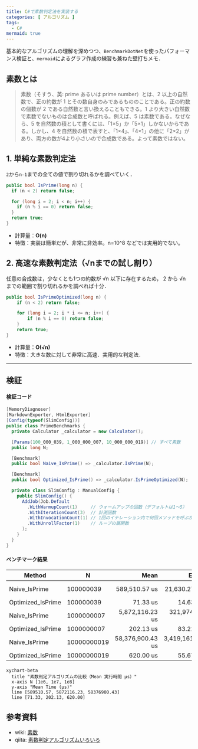 ```yaml
---
title: C#で素数判定法を実装する
categories: [ アルゴリズム ]
tags:
  - C#
mermaid: true
---
```


基本的なアルゴリズムの理解を深めつつ、`BenchmarkDotNet`を使ったパフォーマンス検証と、`mermaid`によるグラフ作成の練習も兼ねた壁打ちメモ．

## 素数とは

> 素数（そすう、英: prime あるいは prime number）とは、2 以上の自然数で、正の約数が 1 とその数自身のみであるもののことである。正の約数の個数が 2 である自然数と言い換えることもできる。1 より大きい自然数で素数でないものは合成数と呼ばれる。例えば、5 は素数である。なぜなら、5 を自然数の積として書くには、「1×5」か「5×1」しかないからである。しかし、4 を自然数の積で表すと、「1×4」、「4×1」の他に「2×2」があり、両方の数が4より小さいので合成数である。よって素数ではない。

## 1. 単純な素数判定法

`2`から`n-1`までの全ての値で割り切れるかを調べていく．

```cs
public bool IsPrime(long n) {
  if (n < 2) return false;

  for (long i = 2; i < n; i++) {
    if (n % i == 0) return false;
  }
  return true;
}
```

- 計算量：**O(n)**
- 特徴：実装は簡単だが、非常に非効率。n=10^8 などでは実用的でない。


## 2. 高速な素数判定法（√nまでの試し割り）

任意の合成数は，少なくとも1つの約数が √n 以下に存在するため，
2 から √n までの範囲で割り切れるかを調べれば十分．

```cs
public bool IsPrimeOptimized(long n) {
    if (n < 2) return false;

    for (long i = 2; i * i <= n; i++) {
        if (n % i == 0) return false;
    }
    return true;
}
```

- 計算量：**O(√n)**
- 特徴：大きな数に対して非常に高速．実用的な判定法．

---

## 検証

#### 検証コード

```cs
[MemoryDiagnoser]
[MarkdownExporter, HtmlExporter]
[Config(typeof(SlimConfig))]
public class PrimeBenchmarks {
  private Calculator _calculator = new Calculator();

  [Params(100_000_039, 1_000_000_007, 10_000_000_019)] // すべて素数
  public long N;

  [Benchmark]
  public bool Naive_IsPrime() => _calculator.IsPrime(N);

  [Benchmark]
  public bool Optimized_IsPrime() => _calculator.IsPrimeOptimized(N);

  private class SlimConfig : ManualConfig {
    public SlimConfig() {
      AddJob(Job.Default
        .WithWarmupCount(1)     // ウォームアップの回数（デフォルトは1〜5）
        .WithIterationCount(3)  // 計測回数
        .WithInvocationCount(1) // 1回のイテレーション内で何回メソッドを呼ぶか。
        .WithUnrollFactor(1)    // ループの展開数
      );
    }
  }
}
```

#### ベンチマーク結果

| Method            | N           |             Mean |           Error |         StdDev |
| ----------------- | ----------- | ---------------: | --------------: | -------------: |
| Naive_IsPrime     | 100000039   |    589,510.57 us |    21,630.27 us |   1,185.628 us |
| Optimized_IsPrime | 100000039   |         71.33 us |        14.63 us |       0.802 us |
| Naive_IsPrime     | 1000000007  |  5,872,116.23 us |   321,974.50 us |  17,648.509 us |
| Optimized_IsPrime | 1000000007  |        202.13 us |        83.21 us |       4.561 us |
| Naive_IsPrime     | 10000000019 | 58,376,900.43 us | 3,419,161.02 us | 187,415.754 us |
| Optimized_IsPrime | 10000000019 |        620.00 us |        55.67 us |       3.051 us |


#### 

```mermaid
xychart-beta
  title "素数判定アルゴリズムの比較（Mean 実行時間 μs）"
  x-axis N [1e6, 1e7, 1e8]
  y-axis "Mean Time (μs)"
  line [589510.57, 5872116.23, 58376900.43]
  line [71.33, 202.13, 620.00]

```


## 参考資料
- wiki: [素数](https://ja.wikipedia.org/wiki/%E7%B4%A0%E6%95%B0)
- qiita: [素数判定アルゴリズムいろいろ](https://qiita.com/ppza53893/items/e0f464340d6f97760cd5)